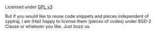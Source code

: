 Licensed under [GPL v3](https://github.com/Amber-MD/cpptraj/blob/master/LICENSE)

But if you would like to reuse code snippets and pieces independent of cpptraj, I am (Hai) happy to license them (pieces of codes) under 
BSD-2 Clause or whatever you like. Just buzz us.
